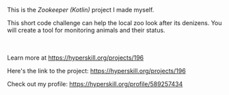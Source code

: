This is the *Zookeeper (Kotlin)* project I made myself.


<p>This short code challenge can help the local zoo look after its denizens. You will create a tool for monitoring animals and their status.</p><br/><br/>Learn more at <a href="https://hyperskill.org/projects/196?utm_source=ide&utm_medium=ide&utm_campaign=ide&utm_content=project-card">https://hyperskill.org/projects/196</a>

Here's the link to the project: https://hyperskill.org/projects/196

Check out my profile: https://hyperskill.org/profile/589257434